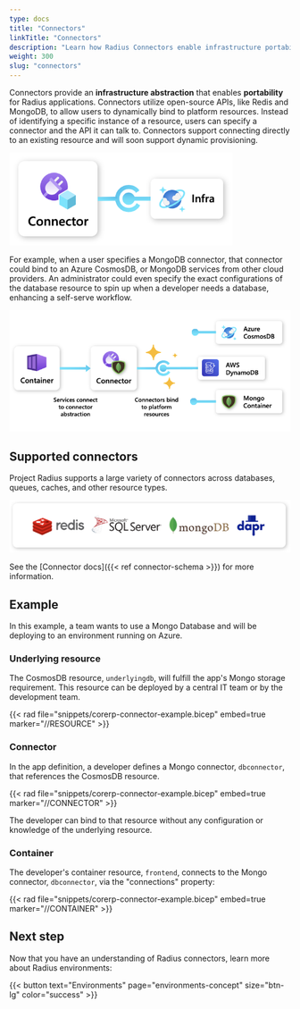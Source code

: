 ```yaml
---
type: docs
title: "Connectors"
linkTitle: "Connectors"
description: "Learn how Radius Connectors enable infrastructure portability"
weight: 300
slug: "connectors"
---
```


Connectors provide an **infrastructure abstraction** that enables **portability** for Radius applications. Connectors utilize open-source APIs, like Redis and MongoDB, to allow users to dynamically bind to platform resources. Instead of identifying a specific instance of a resource, users can specify a connector and the API it can talk to. Connectors support connecting directly to an existing resource and will soon support dynamic provisioning.

<img src="connectors.png" alt="Diagram of Radius Connector to infrastructure resource." width="400px" />

For example, when a user specifies a MongoDB connector, that connector could bind to an Azure CosmosDB, or MongoDB services from other cloud providers. An administrator could even specify the exact configurations of the database resource to spin up when a developer needs a database, enhancing a self-serve workflow.

<img src="connectors-example.png" alt="Diagram of example architecture using or Radius Conntector. Depicts a Radius Container connected to MongoDB Radius Connector, which can bind to an Azure CosmosDB, an AWS DynamoDB, or a Mongo Container. " width="700px" />

## Supported connectors

Project Radius supports a large variety of connectors across databases, queues, caches, and other resource types.

<img src="connector-types.png" alt="Diagram showing supported connector types, including MonogoDB, Redis, Dapr, and Microsoft SQL." width="700px" />

See the [Connector docs]({{< ref connector-schema >}}) for more information.

## Example

In this example, a team wants to use a Mongo Database and will be deploying to an environment running on Azure.

### Underlying resource

The CosmosDB resource, `underlyingdb`, will fulfill the app's Mongo storage requirement. This resource can be deployed by a central IT team or by the development team.

{{< rad file="snippets/corerp-connector-example.bicep" embed=true marker="//RESOURCE" >}}

### Connector

In the app definition, a developer defines a Mongo connector, `dbconnector`, that references the CosmosDB resource.

{{< rad file="snippets/corerp-connector-example.bicep" embed=true marker="//CONNECTOR" >}}

The developer can bind to that resource without any configuration or knowledge of the underlying resource.  

### Container

The developer's container resource, `frontend`, connects to the Mongo connector, `dbconnector`, via the "connections" property:

{{< rad file="snippets/corerp-connector-example.bicep" embed=true marker="//CONTAINER" >}}

## Next step

Now that you have an understanding of Radius connectors, learn more about Radius environments:

{{< button text="Environments" page="environments-concept" size="btn-lg" color="success" >}}
